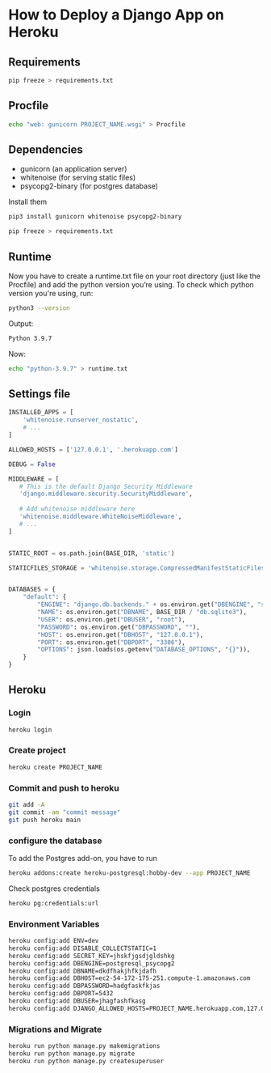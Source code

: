 # How to Deploy a Django App on Heroku


## Requirements
```sh
pip freeze > requirements.txt
```

## Procfile
```sh
echo "web: gunicorn PROJECT_NAME.wsgi" > Procfile
```

## Dependencies
- gunicorn (an application server)
- whitenoise (for serving static files)
- psycopg2-binary (for postgres database)

Install them 

```sh
pip3 install gunicorn whitenoise psycopg2-binary
```

```sh
pip freeze > requirements.txt
```

## Runtime
Now you have to create a runtime.txt file on your root directory (just like the Procfile) and add the python version you’re using. To check which python version you're using, run:

```sh
python3 --version
```
Output:
```sh
Python 3.9.7
```

Now:
```sh
echo "python-3.9.7" > runtime.txt
```

## Settings file

```python
INSTALLED_APPS = [
    'whitenoise.runserver_nostatic',
    # ...
]

ALLOWED_HOSTS = ['127.0.0.1', '.herokuapp.com']

DEBUG = False

MIDDLEWARE = [
   # This is the default Django Security Middleware
   'django.middleware.security.SecurityMiddleware',
   
   # Add whitenoise middleware here
   'whitenoise.middleware.WhiteNoiseMiddleware',
   # ...
]


STATIC_ROOT = os.path.join(BASE_DIR, 'static')

STATICFILES_STORAGE = 'whitenoise.storage.CompressedManifestStaticFilesStorage'


DATABASES = {
    "default": {
        "ENGINE": "django.db.backends." + os.environ.get("DBENGINE", "sqlite3"),
        "NAME": os.environ.get("DBNAME", BASE_DIR / "db.sqlite3"),
        "USER": os.environ.get("DBUSER", "root"),
        "PASSWORD": os.environ.get("DBPASSWORD", ""),
        "HOST": os.environ.get("DBHOST", "127.0.0.1"),
        "PORT": os.environ.get("DBPORT", "3306"),
        "OPTIONS": json.loads(os.getenv("DATABASE_OPTIONS", "{}")),
    }
}
```

## Heroku 
### Login
```sh
heroku login
```

### Create project
```sh
heroku create PROJECT_NAME
```

### Commit and push to heroku
```sh
git add -A
git commit -am "commit message"
git push heroku main
```

### configure the database
To add the Postgres add-on, you have to run
```sh
heroku addons:create heroku-postgresql:hobby-dev --app PROJECT_NAME
```

Check postgres credentials
```sh
heroku pg:credentials:url
```


### Environment Variables
```sh
heroku config:add ENV=dev
heroku config:add DISABLE_COLLECTSTATIC=1
heroku config:add SECRET_KEY=jhskfjgsdjgldshkg
heroku config:add DBENGINE=postgresql_psycopg2
heroku config:add DBNAME=dkdfhakjhfkjdafh
heroku config:add DBHOST=ec2-54-172-175-251.compute-1.amazonaws.com
heroku config:add DBPASSWORD=hadgfaskfkjas
heroku config:add DBPORT=5432
heroku config:add DBUSER=jhagfashfkasg
heroku config:add DJANGO_ALLOWED_HOSTS=PROJECT_NAME.herokuapp.com,127.0.0.1,localhost,*
```

### Migrations and Migrate
```sh
heroku run python manage.py makemigrations
heroku run python manage.py migrate
heroku run python manage.py createsuperuser
```







